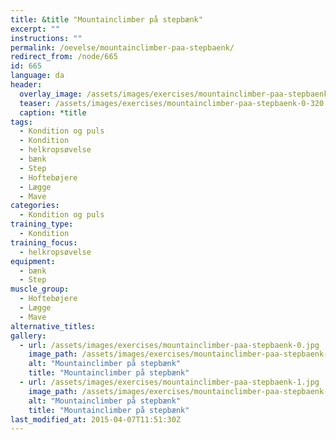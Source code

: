 ```yaml
---
title: &title "Mountainclimber på stepbænk"
excerpt: ""
instructions: ""
permalink: /oevelse/mountainclimber-paa-stepbaenk/
redirect_from: /node/665
id: 665
language: da
header:
  overlay_image: /assets/images/exercises/mountainclimber-paa-stepbaenk-0.jpg
  teaser: /assets/images/exercises/mountainclimber-paa-stepbaenk-0-320.jpg
  caption: *title
tags:
  - Kondition og puls
  - Kondition
  - helkropsøvelse
  - bænk
  - Step
  - Hoftebøjere
  - Lægge
  - Mave
categories:
  - Kondition og puls
training_type: 
  - Kondition
training_focus: 
  - helkropsøvelse
equipment:
  - bænk
  - Step
muscle_group:
  - Hoftebøjere
  - Lægge
  - Mave
alternative_titles:
gallery:
  - url: /assets/images/exercises/mountainclimber-paa-stepbaenk-0.jpg
    image_path: /assets/images/exercises/mountainclimber-paa-stepbaenk-0-320.jpg
    alt: "Mountainclimber på stepbænk"
    title: "Mountainclimber på stepbænk"
  - url: /assets/images/exercises/mountainclimber-paa-stepbaenk-1.jpg
    image_path: /assets/images/exercises/mountainclimber-paa-stepbaenk-1-320.jpg
    alt: "Mountainclimber på stepbænk"
    title: "Mountainclimber på stepbænk"
last_modified_at: 2015-04-07T11:51:30Z
---
```




